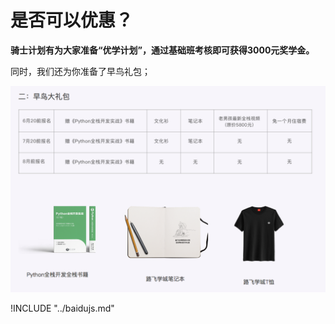 # 是否可以优惠？

**骑士计划有为大家准备“优学计划”，通过基础班考核即可获得3000元奖学金。**  

同时，我们还为你准备了早鸟礼包；

![](../static/02.png)

!INCLUDE "../baidujs.md"
